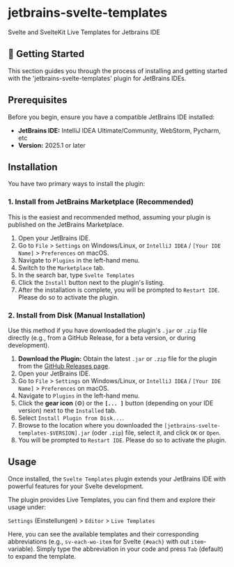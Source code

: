 # jetbrains-svelte-templates
Svelte and SvelteKit Live Templates for Jetbrains IDE

## 🚀 Getting Started

This section guides you through the process of installing and getting started with the 'jetbrains-svelte-templates' plugin for JetBrains IDEs.

## Prerequisites

Before you begin, ensure you have a compatible JetBrains IDE installed:

* **JetBrains IDE:**  IntelliJ IDEA Ultimate/Community, WebStorm, Pycharm, etc
* **Version:** 2025.1 or later

## Installation

You have two primary ways to install the plugin:

### 1. Install from JetBrains Marketplace (Recommended)

This is the easiest and recommended method, assuming your plugin is published on the JetBrains Marketplace.

1.  Open your JetBrains IDE.
2.  Go to `File` > `Settings` on Windows/Linux, or `IntelliJ IDEA` / `[Your IDE Name]` > `Preferences` on macOS.
3.  Navigate to `Plugins` in the left-hand menu.
4.  Switch to the `Marketplace` tab.
5.  In the search bar, type `Svelte Templates`
6.  Click the `Install` button next to the plugin's listing.
7.  After the installation is complete, you will be prompted to `Restart IDE`. Please do so to activate the plugin.

### 2. Install from Disk (Manual Installation)

Use this method if you have downloaded the plugin's `.jar` or `.zip` file directly (e.g., from a GitHub Release, for a beta version, or during development).

1.  **Download the Plugin:** Obtain the latest `.jar` or `.zip` file for the plugin from the [GitHub Releases page]([https://github.com/ruben-sprengel/jetbrains-svelte-templates/releases]).
2.  Open your JetBrains IDE.
3.  Go to `File` > `Settings` on Windows/Linux, or `IntelliJ IDEA` / `[Your IDE Name]` > `Preferences` on macOS.
4.  Navigate to `Plugins` in the left-hand menu.
5.  Click the **gear icon** (⚙️) or the **`[... ]`** button (depending on your IDE version) next to the `Installed` tab.
6.  Select `Install Plugin from Disk...`.
7.  Browse to the location where you downloaded the `[jetbrains-svelte-templates-$VERSION].jar` (oder `.zip`) file, select it, and click `OK` or `Open`.
8.  You will be prompted to `Restart IDE`. Please do so to activate the plugin.

## Usage

Once installed, the `Svelte Templates` plugin extends your JetBrains IDE with powerful features for your Svelte development.

The plugin provides Live Templates, you can find them and explore their usage under:

`Settings` (Einstellungen) > `Editor` > `Live Templates`

Here, you can see the available templates and their corresponding abbreviations (e.g., `sv-each-wo-item` for Svelte `{#each}` with out `item`-variable). Simply type the abbreviation in your code and press `Tab` (default) to expand the template.
